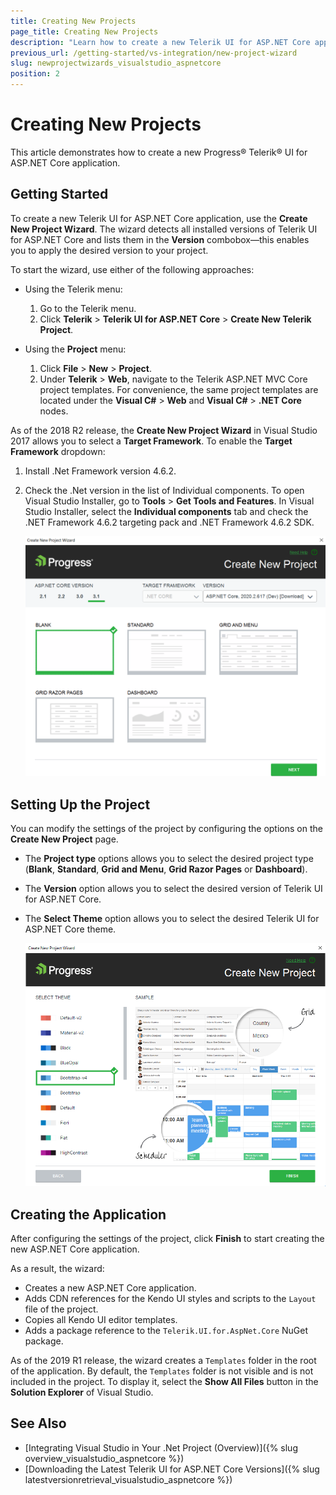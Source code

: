```yaml
---
title: Creating New Projects
page_title: Creating New Projects
description: "Learn how to create a new Telerik UI for ASP.NET Core application."
previous_url: /getting-started/vs-integration/new-project-wizard
slug: newprojectwizards_visualstudio_aspnetcore
position: 2
---
```


# Creating New Projects

This article demonstrates how to create a new Progress&reg; Telerik&reg; UI for ASP.NET Core application.

## Getting Started

To create a new Telerik UI for ASP.NET Core application, use the **Create New Project Wizard**. The wizard detects all installed versions of Telerik UI for ASP.NET Core and lists them in the **Version** combobox&mdash;this enables you to apply the desired version to your project.

To start the wizard, use either of the following approaches:

* Using the Telerik menu:

    1. Go to the Telerik menu.
    1. Click **Telerik** > **Telerik UI for ASP.NET Core** > **Create New Telerik Project**.

* Using the **Project** menu:

    1. Click **File** > **New** > **Project**.
    1. Under **Telerik** > **Web**, navigate to the Telerik ASP.NET MVC Core project templates. For convenience, the same project templates are located under the **Visual C#** > **Web** and **Visual C#** > **.NET Core** nodes.

As of the 2018 R2 release, the **Create New Project Wizard** in Visual Studio 2017 allows you to select a **Target Framework**. To enable the **Target Framework** dropdown:

1. Install .Net Framework version 4.6.2.
1. Check the .Net version in the list of Individual components. To open Visual Studio Installer, go to **Tools** > **Get Tools and Features**. In Visual Studio Installer, select the **Individual components** tab and check the .NET Framework 4.6.2 targeting pack and .NET Framework 4.6.2 SDK.

    ![The Create New Project Wizard](../../installation/vs-integration/images/new-project-wizard-core.png)

## Setting Up the Project

You can modify the settings of the project by configuring the options on the **Create New Project** page.

* The **Project type** options allows you to select the desired project type (**Blank**, **Standard**, **Grid and Menu**, **Grid Razor Pages** or **Dashboard**).
* The **Version** option allows you to select the desired version of Telerik UI for ASP.NET Core.
* The **Select Theme** option allows you to select the desired Telerik UI for ASP.NET Core theme.

    ![Project Wizard Select Theme](../../installation/vs-integration/images/select-theme-core.png)

## Creating the Application

After configuring the settings of the project, click **Finish** to start creating the new ASP.NET Core application.

As a result, the wizard:

* Creates a new ASP.NET Core application.
* Adds CDN references for the Kendo UI styles and scripts to the `Layout` file of the project.
* Copies all Kendo UI editor templates.
* Adds a package reference to the `Telerik.UI.for.AspNet.Core` NuGet package.

As of the 2019 R1 release, the wizard creates a `Templates` folder in the root of the application. By default, the `Templates` folder is not visible and is not included in the project. To display it, select the **Show All Files** button in the **Solution Explorer** of Visual Studio.  

## See Also

* [Integrating Visual Studio in Your .Net Project (Overview)]({% slug overview_visualstudio_aspnetcore %})
* [Downloading the Latest Telerik UI for ASP.NET Core Versions]({% slug latestversionretrieval_visualstudio_aspnetcore %})
